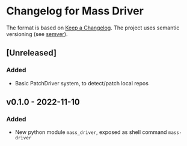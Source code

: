 # Changelog for Mass Driver


The format is based on [Keep a Changelog](https://keepachangelog.com/en/1.0.0/).
The project uses semantic versioning (see [semver](https://semver.org)).

## [Unreleased]

### Added
- Basic PatchDriver system, to detect/patch local repos


## v0.1.0 - 2022-11-10
### Added
- New python module `mass_driver`, exposed as shell command `mass-driver`
